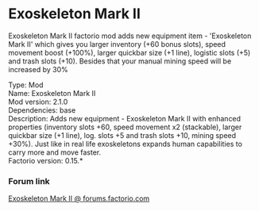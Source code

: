 # Exoskeleton Mark II
Exoskeleton Mark II factorio mod adds new equipment item - 'Exoskeleton Mark II' which gives you larger inventory (+60 bonus slots), speed movement boost (+100%), larger quickbar size (+1 line),  logistic slots (+5) and trash slots (+10). Besides that your manual mining speed will be increased by 30%

Type: Mod</br>
Name: Exoskeleton Mark II</br>
Mod version: 2.1.0</br>
Dependencies: base</br>
Description: Adds new equipment - Exoskeleton Mark II with enhanced properties (inventory slots +60, speed movement x2 (stackable), larger quickbar size (+1 line), log. slots +5 and trash slots +10, mining speed +30%). Just like in real life exoskeletons expands human capabilities to carry more and move faster.</br>
Factorio version: 0.15.*

### Forum link
[Exoskeleton Mark II @ forums.factorio.com](https://forums.factorio.com/viewtopic.php?f=93&t=39645&p=235794#p235794)
